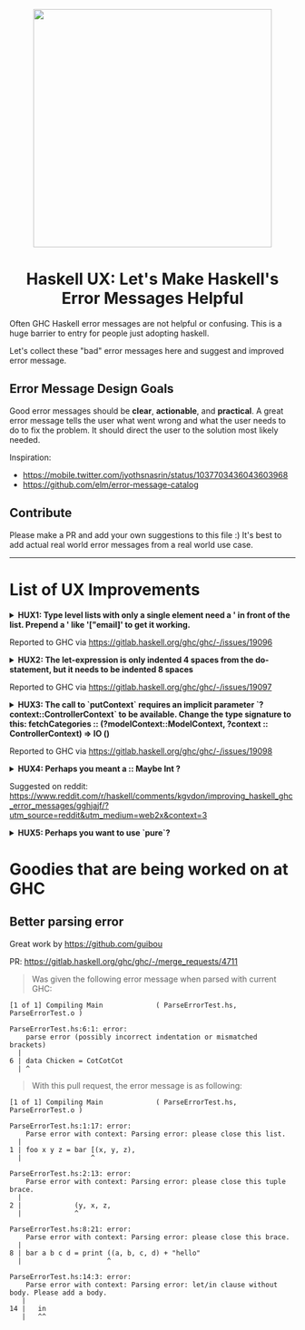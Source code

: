<p align="center">
  <a href="https://ihp.digitallyinduced.com/" target="_blank">
          <img src="https://www.haskell.org/img/haskell-logo.svg" width="420"/>
  </a>
  <h1 align="center">Haskell UX: Let's Make Haskell's Error Messages Helpful</h1>
</p>



Often GHC Haskell error messages are not helpful or confusing. This is a huge barrier to entry for people just adopting haskell.

Let's collect these "bad" error messages here and suggest and improved error message.

## Error Message Design Goals

Good error messages should be **clear**, **actionable**, and **practical**. A great error message tells the user what went wrong and what the user needs to do to fix the problem. It should direct the user to the solution most likely needed.

Inspiration:
- https://mobile.twitter.com/jyothsnasrin/status/1037703436043603968
- https://github.com/elm/error-message-catalog

## Contribute

Please make a PR and add your own suggestions to this file :) It's best to add actual real world error messages from a real world use case.

--- 

# List of UX Improvements

<details>
  <summary>
        <strong>HUX1: Type level lists with only a single element need a ' in front of the list. Prepend a ' like '["email]' to get it working.</strong>
  </summary>
  
**Details:**

Given this code:

```haskell
action CreateUserAction = do
        let user = newRecord @User
        let password = param @Text "password"
        user
            |> set #passwordHash password
            |> fill @["email"]
            |> validateField #email isEmail
            |> validateField #passwordHash nonEmpty
            |> debug
            |> ifValid \case
            Left user ->
                render NewView {..}
            Right user -> do
                hashed <- hashPassword (get #passwordHash user)
                user
                    |> set #passwordHash hashed
                    |> createRecord

                setSuccessMessage "You have successfully registered"
```

GHC errors with:

```haskell
Web/Controller/Users.hs:16:23
    * Expected a type, but `"email"' has kind `Symbol'
    * In the type `["email"]'
      In the second argument of `(|>)', namely `fill @["email"]'
      In the first argument of `(|>)', namely
        `user |> set #passwordHash password |> fill @["email"]'
   |
16 |             |> fill @["email"]
   |                       ^^^^^^^
```

A better error message would be:

```haskell
Web/Controller/Users.hs:16:23
    * Type level lists with only a single element need a ' in front of the list. Prepend a ' like `'["email]' to get it working.
    * In the type `["email"]'
      In the second argument of `(|>)', namely `fill @["email"]'
      In the first argument of `(|>)', namely
        `user |> set #passwordHash password |> fill @["email"]'
   |
16 |             |> fill @["email"]
   |                       ^^^^^^^
```
  
</details>


Reported to GHC via https://gitlab.haskell.org/ghc/ghc/-/issues/19096

<details>
  <summary>
        <strong>HUX2: The let-expression is only indented 4 spaces from the do-statement, but it needs to be indented 8 spaces</strong>
  </summary>

**Details:**
Given this code:

```haskell
    action NewEventAction = do
        now <- getCurrentTime
        let event = newRecord @Event
            |> set #createdAt now -- THIS LINE NEEDS MORE INDENTATION
        render NewView { .. }
```

GHC errors with:

```haskell
Admin/Controller/Events.hs:26:9: error:
    The last statement in a 'do' block must be an expression
      let event = newRecord @Event
   |
26 |         let event = newRecord @Event
   |         ^^^^^^^^^^^^^^^^^^^^^^^^^^^^...
```

A better error message would be:

```haskell
Admin/Controller/Events.hs:26:9: error:
    The let-expression is only indented 4 spaces from the do-statement, but it needs to be indented 8 spaces
      '|> set #createdAt now'
   |
26 |         let event = newRecord @Event
27 |             |> set #createdAt now
   |         ^^^^^^^^^^^^^^^^^^^^^^^^^^^^...
```

</details>

Reported to GHC via https://gitlab.haskell.org/ghc/ghc/-/issues/19097


<details>
  <summary>
        <strong>HUX3: The call to `putContext` requires an implicit parameter `?context::ControllerContext` to be available. Change the type signature to this: fetchCategories :: (?modelContext::ModelContext, ?context :: ControllerContext) => IO ()</strong>
  </summary>

**Details:**
Given this code:
```haskell
fetchCategories :: (?modelContext :: ModelContext) => IO ()
fetchCategories = do
  categories :: [Category] <- query @Category |> fetch
  putContext categories
```

GHC errors with:
```haskell
Web/FrontController.hs:18:3: error:
    * Could not deduce: ?context::ControllerContext
        arising from a use of `putContext'
      from the context: ?modelContext::ModelContext
        bound by the type signature for:
                   fetchCategories :: (?modelContext::ModelContext) => IO ()
        at Web/FrontController.hs:15:1-59
    * In a stmt of a 'do' block: putContext categories
      In the expression:
        do categories :: [Category] <- query @Category |> fetch
           putContext categories
      In an equation for `fetchCategories':
          fetchCategories
            = do categories :: [Category] <- query @Category |> fetch
                 putContext categories
   |
18 |   putContext categories
```

A better error message would be:

```haskell
Web/FrontController.hs:18:3: error:
    * The call to `putContext` requires an implicit parameter `?context::ControllerContext` to be available. Change the type signature to this: fetchCategories :: (?modelContext::ModelContext, ?context :: ControllerContext) => IO ()
        at Web/FrontController.hs:15:1-59
    * In a stmt of a 'do' block: putContext categories
      In the expression:
        do categories :: [Category] <- query @Category |> fetch
           putContext categories
      In an equation for `fetchCategories':
          fetchCategories
            = do categories :: [Category] <- query @Category |> fetch
                 putContext categories
   |
18 |   putContext categories
```
</details>

Reported to GHC via https://gitlab.haskell.org/ghc/ghc/-/issues/19098



<details>
  <summary>
        <strong>HUX4: Perhaps you meant a :: Maybe Int ?</strong>
  </summary>

**Details:**
Given this code:

```haskell
a :: Just Int
a = Just 5
```

GHC errors with:

```haskell
Not in scope: type constructor or class 'Just'A data constructor of that name is in scope; did you mean DataKinds?
```

A better error message would be:

```haskell
Perhaps you meant a :: Maybe Int?
Not in scope: type constructor or class 'Just'
A data constructor of that name is in scope; did you mean DataKinds?
```

</details>

Suggested on reddit: https://www.reddit.com/r/haskell/comments/kgvdon/improving_haskell_ghc_error_messages/gghjajf/?utm_source=reddit&utm_medium=web2x&context=3




<details>
  <summary>
        <strong>HUX5: Perhaps you want to use `pure`?</strong>
  </summary>

**Details:**
Given this code:

```haskell
initModelContext :: FrameworkConfig -> IO ModelContext
initModelContext FrameworkConfig { environment, dbPoolIdleTime, dbPoolMaxConnections, databaseUrl } = do
    let isDevelopment = environment == Env.Development
    modelContext <- (\modelContext -> modelContext { queryDebuggingEnabled = isDevelopment }) <$> createModelContext dbPoolIdleTime dbPoolMaxConnections databaseUrl
    modelContext
```

GHC errors with:

```haskell
IHP/Server.hs:133:5: error:
    • Couldn't match expected type ‘IO ModelContext’
                  with actual type ‘ModelContext’
    • In a stmt of a 'do' block: modelContext
      In the expression:
        do let isDevelopment = environment == Env.Development
           modelContext <- (\ modelContext
                              -> modelContext {queryDebuggingEnabled = isDevelopment})
                             <$>
                               createModelContext dbPoolIdleTime dbPoolMaxConnections databaseUrl
           modelContext
      In an equation for ‘initModelContext’:
          initModelContext
            FrameworkConfig {environment, dbPoolIdleTime, dbPoolMaxConnections,
                             databaseUrl}
            = do let isDevelopment = ...
                 modelContext <- (\ modelContext
                                    -> modelContext {queryDebuggingEnabled = isDevelopment})
                                   <$>
                                     createModelContext
                                       dbPoolIdleTime dbPoolMaxConnections databaseUrl
                 modelContext
    |
133 |     modelContext
```

A better error message would be:

```haskell
IHP/Server.hs:133:5: error:
    • Perhaps you meant `pure modelContext`?
    
    Couldn't match expected type ‘IO ModelContext’
                  with actual type ‘ModelContext’
    • In a stmt of a 'do' block: modelContext
      In the expression:
        do let isDevelopment = environment == Env.Development
           modelContext <- (\ modelContext
                              -> modelContext {queryDebuggingEnabled = isDevelopment})
                             <$>
                               createModelContext dbPoolIdleTime dbPoolMaxConnections databaseUrl
           modelContext
      In an equation for ‘initModelContext’:
          initModelContext
            FrameworkConfig {environment, dbPoolIdleTime, dbPoolMaxConnections,
                             databaseUrl}
            = do let isDevelopment = ...
                 modelContext <- (\ modelContext
                                    -> modelContext {queryDebuggingEnabled = isDevelopment})
                                   <$>
                                     createModelContext
                                       dbPoolIdleTime dbPoolMaxConnections databaseUrl
                 modelContext
    |
133 |     modelContext
```

</details>


# Goodies that are being worked on at GHC


## Better parsing error

Great work by https://github.com/guibou

PR: https://gitlab.haskell.org/ghc/ghc/-/merge_requests/4711


> Was given the following error message when parsed with current GHC:

```
[1 of 1] Compiling Main             ( ParseErrorTest.hs, ParseErrorTest.o )

ParseErrorTest.hs:6:1: error:
    parse error (possibly incorrect indentation or mismatched brackets)
  |
6 | data Chicken = CotCotCot
  | ^
```

> With this pull request, the error message is as following:

```
[1 of 1] Compiling Main             ( ParseErrorTest.hs, ParseErrorTest.o )

ParseErrorTest.hs:1:17: error:
    Parse error with context: Parsing error: please close this list.
  |
1 | foo x y z = bar [(x, y, z),
  |                 ^

ParseErrorTest.hs:2:13: error:
    Parse error with context: Parsing error: please close this tuple brace.
  |
2 |             (y, x, z,
  |             ^

ParseErrorTest.hs:8:21: error:
    Parse error with context: Parsing error: please close this brace.
  |
8 | bar a b c d = print ((a, b, c, d) + "hello"
  |                     ^

ParseErrorTest.hs:14:3: error:
    Parse error with context: Parsing error: let/in clause without body. Please add a body.
   |
14 |   in
   |   ^^
```

